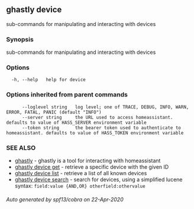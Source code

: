 ## ghastly device

sub-commands for manipulating and interacting with devices

### Synopsis

sub-commands for manipulating and interacting with devices

### Options

```
  -h, --help   help for device
```

### Options inherited from parent commands

```
      --loglevel string   log level; one of TRACE, DEBUG, INFO, WARN, ERROR, FATAL, PANIC (default "INFO")
      --server string     the URL used to access homeassistant. defaults to value of HASS_SERVER environment variable
      --token string      the bearer token used to authenticate to homeassistant. defaults to value of HASS_TOKEN environment variable
```

### SEE ALSO

* [ghastly](ghastly.md)	 - ghastly is a tool for interacting with homeassistant
* [ghastly device get](ghastly_device_get.md)	 - retrieve a specific device with the given ID
* [ghastly device list](ghastly_device_list.md)	 - retrieve a list of all known devices
* [ghastly device search](ghastly_device_search.md)	 - search for devices, using a simplified lucene syntax: `field:value {AND,OR} otherfield:othervalue`

###### Auto generated by spf13/cobra on 22-Apr-2020
